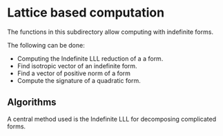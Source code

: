 Lattice based computation
=========================

The functions in this subdirectory allow computing with indefinite forms.

The following can be done:
  * Computing the Indefinite LLL reduction of a a form.
  * Find isotropic vector of an indefinite form.
  * Find a vector of positive norm of a form
  * Compute the signature of a quadratic form.


Algorithms
----------

A central method used is the Indefinite LLL for decomposing complicated forms.
